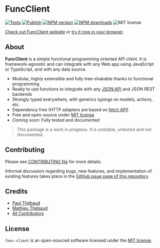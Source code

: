 # FuncClient

[![Tests](https://github.com/paul-thebaud/func-client/actions/workflows/tests.yml/badge.svg)](https://github.com/paul-thebaud/func-client/actions/workflows/tests.yml)
[![Publish](https://github.com/paul-thebaud/func-client/actions/workflows/publish.yml/badge.svg)](https://github.com/paul-thebaud/func-client/actions/workflows/publish.yml)
[![NPM version](https://img.shields.io/npm/v/func-client)](https://www.npmjs.com/package/func-client)
[![NPM downloads](https://img.shields.io/npm/dt/func-client)](https://www.npmjs.com/package/func-client)
![MIT license](https://img.shields.io/npm/l/func-client)

[Check out FuncClient website](https://paul-thebaud.github.io/func-client/)
or [try it now in your browser](https://stackblitz.com/edit/func-client?file=playground.ts).

## About

**FuncClient** is a simple functional programming oriented API client. It is
framework-agnostic and can integrate with any Web app using JavaScript or
TypeScript, and with any data source.

- Modular, highly extensible and fully tree-shakable thanks to functional
  programming
- Ready to use functions to integrate with any
  [JSON:API](https://jsonapi.org/) and JSON REST backends
- Strongly typed everywhere, with generics typings on models, actions, etc.
- Dependency free (HTTP adapters are based on
  [fetch API](https://developer.mozilla.org/en-US/docs/Web/API/Fetch_API))
- Free and open-source under
  [MIT license](https://opensource.org/licenses/MIT)
- _Coming soon:_ Fully tested and documented

> This package is a work in progress. It is unstable, untested and not
> documented.

## Contributing

Please see [CONTRIBUTING file](CONTRIBUTING.md) for more details.

Informal discussion regarding bugs, new features, and implementation of existing
features takes place in the
[GitHub issue page of this repository](https://github.com/paul-thebaud/func-client/issues).

## Credits

- [Paul Thébaud](https://github.com/paul-thebaud)
- [Mathieu Thébaud](https://github.com/mthebaud)
- [All Contributors](https://github.com/paul-thebaud/func-client/graphs/contributors)

## License

`func-client` is an open-sourced software licensed under the
[MIT license](https://opensource.org/licenses/MIT).
